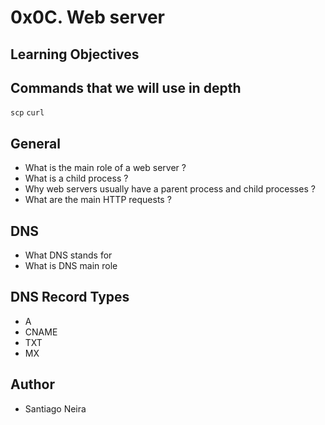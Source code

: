 # 0x0C. Web server

## Learning Objectives

## Commands that we will use in depth
``scp``
``curl``

## General
* What is the main role of a web server ?
* What is a child process ?
* Why web servers usually have a parent process and child processes ?
* What are the main HTTP requests ?

## DNS
* What DNS stands for
* What is DNS main role


## DNS Record Types
* A
* CNAME
* TXT
* MX


## Author
* Santiago Neira
